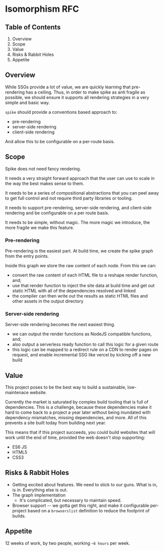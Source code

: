 # Isomorphism RFC

## Table of Contents

1. Overview
1. Scope
1. Value
1. Risks & Rabbit Holes
1. Appetite

## Overview

While SSGs provide a lot of value, we are quickly learning that pre-rendering has a ceiling. Thus, in order to make spike as anti fragile as possible, we should ensure it supports all rendering strategies in a very simple and basic way. 

`spike` should provide a conventions based approach to:

- pre-rendering
- server-side rendering 
- client-side rendering

And allow this to be configurable on a per-route basis. 

## Scope

Spike does not need fancy rendering. 

It needs a very straight forward approach that the user can use to scale in the way the best makes sense to them. 

It needs to be a series of compositional abstractions that you can peel away to get full control and not require third party libraries or tooling. 

It needs to support pre-rendering, server-side rendering, and client-side rendering and be configurable on a per route basis. 

It needs to be simple, without magic. The more magic we introduce, the more fragile we make this feature. 

### Pre-rendering

Pre-rendering is the easiest part. At build time, we create the spike graph from the entry points. 

Inside this graph we store the raw content of each node. From this we can:

- convert the raw content of each HTML file to a reshape render function, and;
- use that render function to inject the site data at build time and get out static HTML with all of the dependencies resolved and linked
- the compiler can then write out the results as static HTML files and other assets in the output directory 

### Server-side rendering

Server-side rendering becomes the next easiest thing. 

- we can output the render functions as NodeJS compatible functions, and;
- also output a serverless ready function to call this logic for a given route
- this logic can be mapped to a redirect rule on a CDN to render pages on request, and enable incremental SSG like vercel by kicking off a new build 



## Value

This project poses to be the best way to build a sustainable, low-maintenace website.

Currently the market is saturated by complex build tooling that is full of dependencies. This is a challenge, because these dependencies make it hard to come back to a project a year later without being inundated with dependency mismatches, missing dependencies, and more. All of this prevents a site built today from building next year.

This means that if this project succeeds, you could build websites that will work until the end of time, provided the web doesn't stop supporting:

- ES6 JS
- HTML5
- CSS3

## Risks & Rabbit Holes

- Getting excited about features. We need to stick to our guns. What is in, is in. Everything else is out.
- The graph implementation
  - It's complicated, but necessary to maintain speed.
- Browser support -- we gotta get this right, and make it configurable per-project based on a `browserslist` definition to reduce the footprint of builds.

## Appetite

12 weeks of work, by two people, working `~6 hours` per week.
